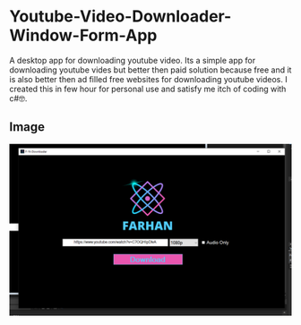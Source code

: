 # Youtube-Video-Downloader-Window-Form-App
A desktop app for downloading youtube video.
Its a simple app for downloading youtube vides but better then paid solution because free and it is also better then ad filled free websites for downloading youtube videos.
I created this in few hour for personal use and satisfy me itch of coding with c#🤓.
## Image
<img src = "https://github.com/FarhanAliRaza/Youtube-Video-Downloader-Window-Form-App/blob/master/images/s.png">

